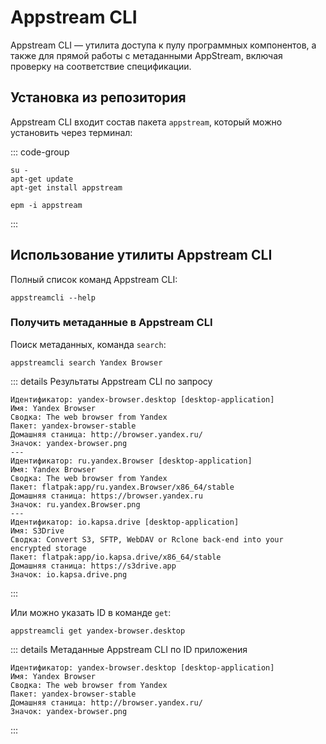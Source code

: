 # Appstream CLI

Appstream CLI — утилита доступа к пулу программных компонентов, а также для прямой работы с метаданными AppStream, включая проверку на соответствие спецификации.

## Установка из репозитория

Appstream CLI входит состав пакета `appstream`, который можно установить через терминал:

::: code-group

```shell[apt-get]
su -
apt-get update
apt-get install appstream
```

```shell[epm]
epm -i appstream
```

:::

## Использование утилиты Appstream CLI

Полный список команд Appstream CLI:

```
appstreamcli --help
```

### Получить метаданные в Appstream CLI

Поиск метаданных, команда `search`:

```shell
appstreamcli search Yandex Browser
```

::: details Результаты Appstream CLI по запросу

```shell
Идентификатор: yandex-browser.desktop [desktop-application]
Имя: Yandex Browser
Сводка: The web browser from Yandex
Пакет: yandex-browser-stable
Домашняя станица: http://browser.yandex.ru/
Значок: yandex-browser.png
---
Идентификатор: ru.yandex.Browser [desktop-application]
Имя: Yandex Browser
Сводка: The web browser from Yandex
Пакет: flatpak:app/ru.yandex.Browser/x86_64/stable
Домашняя станица: https://browser.yandex.ru
Значок: ru.yandex.Browser.png
---
Идентификатор: io.kapsa.drive [desktop-application]
Имя: S3Drive
Сводка: Convert S3, SFTP, WebDAV or Rclone back-end into your encrypted storage
Пакет: flatpak:app/io.kapsa.drive/x86_64/stable
Домашняя станица: https://s3drive.app
Значок: io.kapsa.drive.png
```

:::

Или можно указать ID в команде `get`:

```shell
appstreamcli get yandex-browser.desktop
```

::: details Метаданные Appstream CLI по ID приложения

```shell
Идентификатор: yandex-browser.desktop [desktop-application]
Имя: Yandex Browser
Сводка: The web browser from Yandex
Пакет: yandex-browser-stable
Домашняя станица: http://browser.yandex.ru/
Значок: yandex-browser.png
```

:::
